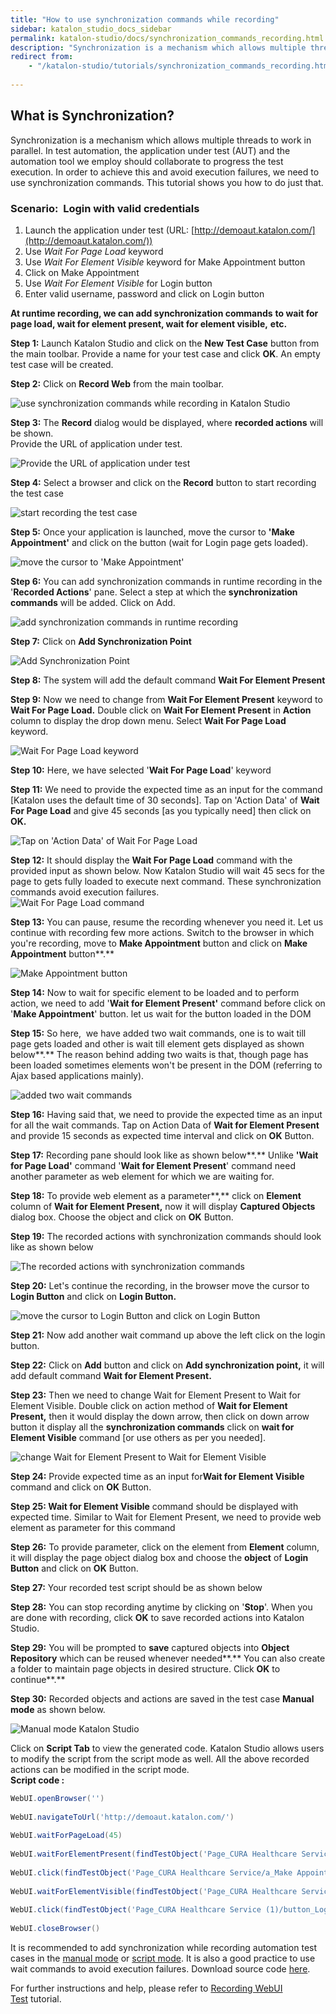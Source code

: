 ```yaml
---
title: "How to use synchronization commands while recording"
sidebar: katalon_studio_docs_sidebar
permalink: katalon-studio/docs/synchronization_commands_recording.html
description: "Synchronization is a mechanism which allows multiple threads to work in parallel. To avoid execution failures, we need to use synchronization commands."
redirect from:
    - "/katalon-studio/tutorials/synchronization_commands_recording.html"
    
---
```

What is Synchronization?
------------------------

Synchronization is a mechanism which allows multiple threads to work in parallel. In test automation, the application under test (AUT) and the automation tool we employ should collaborate to progress the test execution. In order to achieve this and avoid execution failures, we need to use synchronization commands. This tutorial shows you how to do just that.

### Scenario:  Login with valid credentials

1.  Launch the application under test (URL: [http://demoaut.katalon.com/](http://demoaut.katalon.com/))
2.  Use _Wait For Page Load_ keyword
3.  Use _Wait For Element Visible_ keyword for Make Appointment button
4.  Click on Make Appointment
5.  Use _Wait For Element Visible_ for Login button
6.  Enter valid username, password and click on Login button

**At runtime recording, we can add synchronization commands** **to wait for page load, wait for element present, wait for element visible,** **etc.**

**Step 1:** Launch Katalon Studio and click on the **New Test Case** button from the main toolbar. Provide a name for your test case and click **OK**. An empty test case will be created.

**Step 2:** Click on **Record Web** from the main toolbar.

![use synchronization commands while recording in Katalon Studio](https://github.com/katalon-studio/docs-images/raw/master/katalon-studio/tutorials/synchronization_commands_recording/Test-design-record-web-Katalon-Studio1.png)

**Step 3:** The **Record** dialog would be displayed, where **recorded actions** will be shown.  
Provide the URL of application under test.

![Provide the URL of application under test](https://github.com/katalon-studio/docs-images/raw/master/katalon-studio/tutorials/synchronization_commands_recording/Test-design-record-web-Katalon-Studio-Step31.png)

**Step 4:** Select a browser and click on the **Record** button to start recording the test case

![ start recording the test case](https://github.com/katalon-studio/docs-images/raw/master/katalon-studio/tutorials/synchronization_commands_recording/Test-design-record-web-Katalon-Studio-Step-4.png)

**Step 5:** Once your application is launched, move the cursor to **'Make Appointment'** and click on the button (wait for Login page gets loaded).

![move the cursor to 'Make Appointment'](https://github.com/katalon-studio/docs-images/raw/master/katalon-studio/tutorials/synchronization_commands_recording/Test-design-record-web-Katalon-Studio-Step-5.png)

**Step 6:** You can add synchronization commands in runtime recording in the '**Recorded Actions**' pane. Select a step at which the **synchronization commands** will be added. Click on Add.

![add synchronization commands in runtime recording](https://github.com/katalon-studio/docs-images/raw/master/katalon-studio/tutorials/synchronization_commands_recording/Test-design-record-web-Katalon-Studio-Step-6.png)

**Step 7:** Click on **Add Synchronization Point**

![Add Synchronization Point](https://github.com/katalon-studio/docs-images/raw/master/katalon-studio/tutorials/synchronization_commands_recording/Test-design-record-web-Katalon-Studio-Step-7.png)

**Step 8:** The system will add the default command **Wait For Element Present**

**Step 9:** Now we need to change from **Wait For Element Present** keyword to **Wait For Page Load.** Double click on **Wait For Element Present** in **Action** column to display the drop down menu. Select **Wait For Page Load** keyword.

![Wait For Page Load keyword](https://github.com/katalon-studio/docs-images/raw/master/katalon-studio/tutorials/synchronization_commands_recording/Test-design-record-web-Katalon-Studio-Step-9.png)

**Step 10:** Here, we have selected '**Wait For Page Load**' keyword

**Step 11:** We need to provide the expected time as an input for the command \[Katalon uses the default time of 30 seconds\]. Tap on 'Action Data' of **Wait For Page Load** and give 45 seconds \[as you typically need\] then click on **OK.**

![Tap on 'Action Data' of Wait For Page Load](https://github.com/katalon-studio/docs-images/raw/master/katalon-studio/tutorials/synchronization_commands_recording/Test-design-record-web-Katalon-Studio-Step-10.png)

**Step 12:** It should display the **Wait For Page Load** command with the provided input as shown below. Now Katalon Studio will wait 45 secs for the page to gets fully loaded to execute next command. These synchronization commands avoid execution failures.  
![ Wait For Page Load command](https://github.com/katalon-studio/docs-images/raw/master/katalon-studio/tutorials/synchronization_commands_recording/Test-design-record-web-Katalon-Studio-Step-12.png)

**Step 13:** You can pause, resume the recording whenever you need it. Let us continue with recording few more actions. Switch to the browser in which you're recording, move to **Make Appointment** button and click on **Make Appointment** button**.**

![Make Appointment button](https://github.com/katalon-studio/docs-images/raw/master/katalon-studio/tutorials/synchronization_commands_recording/Test-design-record-web-Katalon-Studio-Step-13.png)

**Step 14:** Now to wait for specific element to be loaded and to perform action, we need to add '**Wait for Element Present'** command before click on '**Make Appointment**' button. let us wait for the button loaded in the DOM

**Step 15:** So here,  we have added two wait commands, one is to wait till page gets loaded and other is wait till element gets displayed as shown below**.** The reason behind adding two waits is that, though page has been loaded sometimes elements won't be present in the DOM (referring to Ajax based applications mainly).

![added two wait commands](https://github.com/katalon-studio/docs-images/raw/master/katalon-studio/tutorials/synchronization_commands_recording/Test-design-record-web-Katalon-Studio-Step-15.png)

**Step 16:** Having said that, we need to provide the expected time as an input for all the wait commands. Tap on Action Data of **Wait for Element Present** and provide 15 seconds as expected time interval and click on **OK** Button.

**Step 17:** Recording pane should look like as shown below**.** Unlike **'Wait for Page Load'** command '**Wait for Element Present**' command need another parameter as web element for which we are waiting for.

**Step 18:** To provide web element as a parameter**,** click on **Element** column of **Wait for Element Present,** now it will display **Captured Objects** dialog box. Choose the object and click on **OK** Button.

**Step 19:** The recorded actions with synchronization commands should look like as shown below

![The recorded actions with synchronization commands ](https://github.com/katalon-studio/docs-images/raw/master/katalon-studio/tutorials/synchronization_commands_recording/Test-design-record-web-Katalon-Studio-Step-17.png)

**Step 20:** Let's continue the recording, in the browser move the cursor to **Login Button** and click on **Login Button.**

![move the cursor to Login Button and click on Login Button](https://github.com/katalon-studio/docs-images/raw/master/katalon-studio/tutorials/synchronization_commands_recording/Test-design-record-web-Katalon-Studio-Step-20.png)

**Step 21:** Now add another wait command up above the left click on the login button.

**Step 22:** Click on **Add** button and click on **Add synchronization point,** it will add default command **Wait for Element Present.**

**Step 23:** Then we need to change Wait for Element Present to Wait for Element Visible. Double click on action method of **Wait for Element Present,** then it would display the down arrow, then click on down arrow button it display all the **synchronization commands** click on **wait for Element Visible** command \[or use others as per you needed\].

![change Wait for Element Present to Wait for Element Visible](https://github.com/katalon-studio/docs-images/raw/master/katalon-studio/tutorials/synchronization_commands_recording/Test-design-record-web-Katalon-Studio-Step-23.png)

**Step 24:** Provide expected time as an input for**Wait for Element Visible** command and click on **OK** Button.

**Step 25: Wait for Element Visible** command should be displayed with expected time. Similar to Wait for Element Present, we need to provide web element as parameter for this command

**Step 26:** To provide parameter, click on the element from **Element** column, it will display the page object dialog box and choose the **object** of **Login Button** and click on **OK** Button.

**Step 27:** Your recorded test script should be as shown below

**Step 28:** You can stop recording anytime by clicking on '**Stop**'. When you are done with recording, click **OK** to save recorded actions into Katalon Studio.

**Step 29:** You will be prompted to **save** captured objects into **Object Repository** which can be reused whenever needed**.** You can also create a folder to maintain page objects in desired structure. Click **OK** to continue**.**

**Step 30:** Recorded objects and actions are saved in the test case **Manual mode** as shown below.

![Manual mode Katalon Studio](https://github.com/katalon-studio/docs-images/raw/master/katalon-studio/tutorials/synchronization_commands_recording/Test-design-record-web-Katalon-Studio-Step-30.png)

Click on **Script Tab** to view the generated code. Katalon Studio allows users to modify the script from the script mode as well. All the above recorded actions can be modified in the script mode.  
**Script code :**

```groovy
WebUI.openBrowser('')
 
WebUI.navigateToUrl('http://demoaut.katalon.com/')
 
WebUI.waitForPageLoad(45)
 
WebUI.waitForElementPresent(findTestObject('Page_CURA Healthcare Service/a_Make Appointment'), 45)
 
WebUI.click(findTestObject('Page_CURA Healthcare Service/a_Make Appointment'))
 
WebUI.waitForElementVisible(findTestObject('Page_CURA Healthcare Service (1)/button_Login'), 45)
 
WebUI.click(findTestObject('Page_CURA Healthcare Service (1)/button_Login'))
 
WebUI.closeBrowser()

```

It is recommended to add synchronization while recording automation test cases in the [manual mode](/katalon-studio/tutorials/create-test-case-using-manual-mode/) or [script mode](/katalon-studio/tutorials/create-test-case-using-script-mode/). It is also a good practice to use wait commands to avoid execution failures. Download source code [here](https://github.com/katalon-studio/katalon-web-automation).

For further instructions and help, please refer to [Recording WebUI Test](/x/Y4Iw) tutorial.